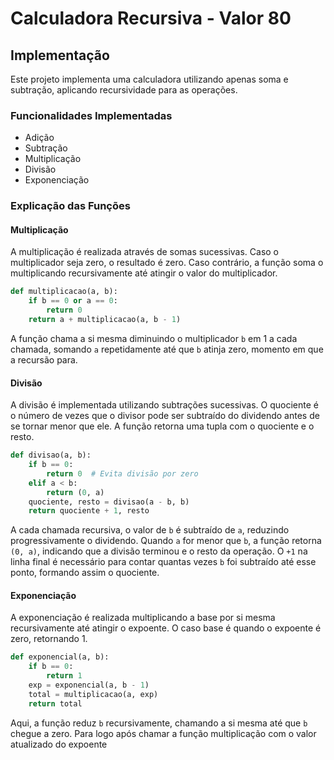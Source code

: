 # Calculadora Recursiva - Valor 80

## Implementação
Este projeto implementa uma calculadora utilizando apenas soma e subtração, aplicando recursividade para as operações.

### Funcionalidades Implementadas
- Adição
- Subtração
- Multiplicação
- Divisão
- Exponenciação

### Explicação das Funções

#### Multiplicação
A multiplicação é realizada através de somas sucessivas. Caso o multiplicador seja zero, o resultado é zero. Caso contrário, a função soma o multiplicando recursivamente até atingir o valor do multiplicador.

```python
def multiplicacao(a, b):
    if b == 0 or a == 0:
        return 0
    return a + multiplicacao(a, b - 1)
```

A função chama a si mesma diminuindo o multiplicador `b` em 1 a cada chamada, somando `a` repetidamente até que `b` atinja zero, momento em que a recursão para.

#### Divisão
A divisão é implementada utilizando subtrações sucessivas. O quociente é o número de vezes que o divisor pode ser subtraído do dividendo antes de se tornar menor que ele. A função retorna uma tupla com o quociente e o resto.

```python
def divisao(a, b):
    if b == 0:
        return 0  # Evita divisão por zero
    elif a < b:
        return (0, a)
    quociente, resto = divisao(a - b, b)
    return quociente + 1, resto
```

A cada chamada recursiva, o valor de `b` é subtraído de `a`, reduzindo progressivamente o dividendo. Quando `a` for menor que `b`, a função retorna `(0, a)`, indicando que a divisão terminou e o resto da operação. O `+1` na linha final é necessário para contar quantas vezes `b` foi subtraído até esse ponto, formando assim o quociente.

#### Exponenciação
A exponenciação é realizada multiplicando a base por si mesma recursivamente até atingir o expoente. O caso base é quando o expoente é zero, retornando 1.

```python
def exponencial(a, b):
    if b == 0:
        return 1
    exp = exponencial(a, b - 1)
    total = multiplicacao(a, exp)
    return total
```

Aqui, a função reduz `b` recursivamente, chamando a si mesma até que `b` chegue a zero. Para logo após chamar a função multiplicação com o valor atualizado do expoente

